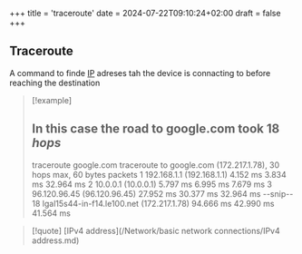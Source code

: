 +++
title = 'traceroute'
date = 2024-07-22T09:10:24+02:00
draft = false
+++

## Traceroute 
A command to finde [IP](/Network/Ref_OSI/IP.md) adreses tah the device is connacting to before reaching the destination 
>[!example]
>## In this case the road to google.com took 18 *hops*
>traceroute google.com
traceroute to google.com (172.217.1.78), 30 hops max, 60 bytes packets
1
192.168.1.1 (192.168.1.1)
4.152 ms 3.834 ms 32.964 ms
2
10.0.0.1 (10.0.0.1) 5.797 ms 6.995 ms 7.679 ms
3
96.120.96.45 (96.120.96.45) 27.952 ms 30.377 ms 32.964 ms
--snip--
18 lgal15s44-in-f14.le100.net (172.217.1.78) 94.666 ms 42.990 ms 41.564 ms
 
>[!quote] [IPv4 address](/Network/basic network connections/IPv4 address.md)